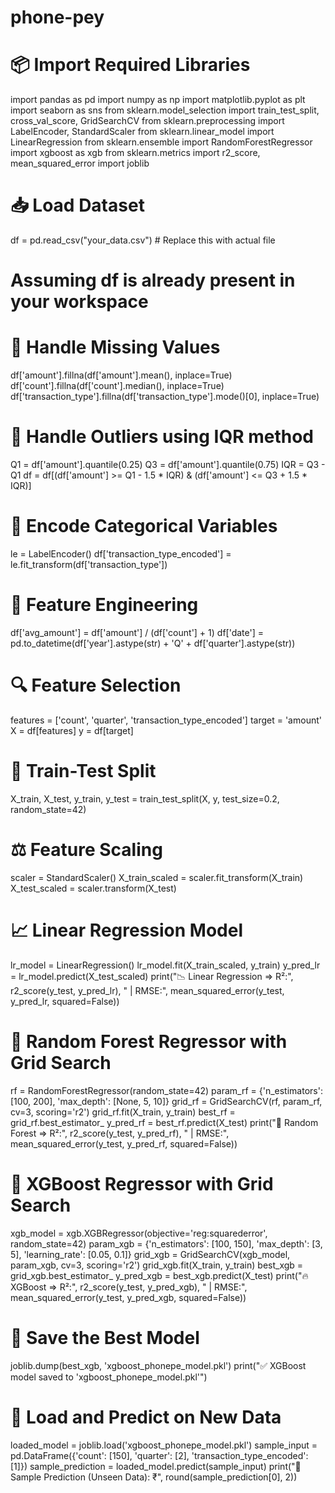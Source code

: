 # phone-pey
# 📦 Import Required Libraries
import pandas as pd
import numpy as np
import matplotlib.pyplot as plt
import seaborn as sns
from sklearn.model_selection import train_test_split, cross_val_score, GridSearchCV
from sklearn.preprocessing import LabelEncoder, StandardScaler
from sklearn.linear_model import LinearRegression
from sklearn.ensemble import RandomForestRegressor
import xgboost as xgb
from sklearn.metrics import r2_score, mean_squared_error
import joblib

# 📥 Load Dataset
 df = pd.read_csv("your_data.csv")  # Replace this with actual file
# Assuming df is already present in your workspace

# 🧹 Handle Missing Values
df['amount'].fillna(df['amount'].mean(), inplace=True)
df['count'].fillna(df['count'].median(), inplace=True)
df['transaction_type'].fillna(df['transaction_type'].mode()[0], inplace=True)

# 🧽 Handle Outliers using IQR method
Q1 = df['amount'].quantile(0.25)
Q3 = df['amount'].quantile(0.75)
IQR = Q3 - Q1
df = df[(df['amount'] >= Q1 - 1.5 * IQR) & (df['amount'] <= Q3 + 1.5 * IQR)]

# 🔣 Encode Categorical Variables
le = LabelEncoder()
df['transaction_type_encoded'] = le.fit_transform(df['transaction_type'])

# 🧮 Feature Engineering
df['avg_amount'] = df['amount'] / (df['count'] + 1)
df['date'] = pd.to_datetime(df['year'].astype(str) + 'Q' + df['quarter'].astype(str))

# 🔍 Feature Selection
features = ['count', 'quarter', 'transaction_type_encoded']
target = 'amount'
X = df[features]
y = df[target]

# 🔄 Train-Test Split
X_train, X_test, y_train, y_test = train_test_split(X, y, test_size=0.2, random_state=42)

# ⚖️ Feature Scaling
scaler = StandardScaler()
X_train_scaled = scaler.fit_transform(X_train)
X_test_scaled = scaler.transform(X_test)

# 📈 Linear Regression Model
lr_model = LinearRegression()
lr_model.fit(X_train_scaled, y_train)
y_pred_lr = lr_model.predict(X_test_scaled)
print("📉 Linear Regression => R²:", r2_score(y_test, y_pred_lr), " | RMSE:", mean_squared_error(y_test, y_pred_lr, squared=False))

# 🌲 Random Forest Regressor with Grid Search
rf = RandomForestRegressor(random_state=42)
param_rf = {'n_estimators': [100, 200], 'max_depth': [None, 5, 10]}
grid_rf = GridSearchCV(rf, param_rf, cv=3, scoring='r2')
grid_rf.fit(X_train, y_train)
best_rf = grid_rf.best_estimator_
y_pred_rf = best_rf.predict(X_test)
print("🌳 Random Forest => R²:", r2_score(y_test, y_pred_rf), " | RMSE:", mean_squared_error(y_test, y_pred_rf, squared=False))

# 🚀 XGBoost Regressor with Grid Search
xgb_model = xgb.XGBRegressor(objective='reg:squarederror', random_state=42)
param_xgb = {'n_estimators': [100, 150], 'max_depth': [3, 5], 'learning_rate': [0.05, 0.1]}
grid_xgb = GridSearchCV(xgb_model, param_xgb, cv=3, scoring='r2')
grid_xgb.fit(X_train, y_train)
best_xgb = grid_xgb.best_estimator_
y_pred_xgb = best_xgb.predict(X_test)
print("🔥 XGBoost => R²:", r2_score(y_test, y_pred_xgb), " | RMSE:", mean_squared_error(y_test, y_pred_xgb, squared=False))

# 💾 Save the Best Model
joblib.dump(best_xgb, 'xgboost_phonepe_model.pkl')
print("✅ XGBoost model saved to 'xgboost_phonepe_model.pkl'")

# 🔁 Load and Predict on New Data
loaded_model = joblib.load('xgboost_phonepe_model.pkl')
sample_input = pd.DataFrame({'count': [150], 'quarter': [2], 'transaction_type_encoded': [1]})
sample_prediction = loaded_model.predict(sample_input)
print("🔮 Sample Prediction (Unseen Data): ₹", round(sample_prediction[0], 2))

